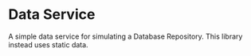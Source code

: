 # Data Service

A simple data service for simulating a Database Repository. This library instead uses static data.